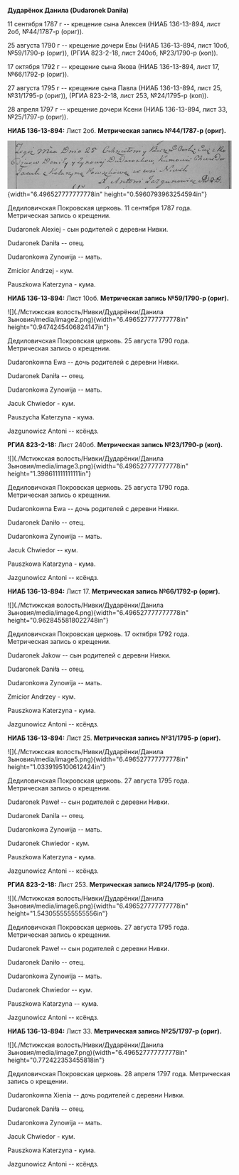 **Дударёнок Данила (Dudaronek Daniła)**

11 сентября 1787 г -- крещение сына Алексея (НИАБ 136-13-894, лист 2об,
№44/1787-р (ориг)).

25 августа 1790 г -- крещение дочери Евы (НИАБ 136-13-894, лист 10об,
№59/1790-р (ориг)), (РГИА 823-2-18, лист 240об, №23/1790-р (коп)).

17 октября 1792 г -- крещение сына Якова (НИАБ 136-13-894, лист 17,
№66/1792-р (ориг)).

27 августа 1795 г -- крещение сына Павла (НИАБ 136-13-894, лист 25,
№31/1795-р (ориг)), (РГИА 823-2-18, лист 253, №24/1795-р (коп)).

28 апреля 1797 г -- крещение дочери Ксени (НИАБ 136-13-894, лист 33,
№25/1797-р (ориг)).

**НИАБ 136-13-894:** Лист 2об. **Метрическая запись №44/1787-р (ориг).**

![](./media/6a73944a0d6ed95f8c1dc27fb89ece5e5d994ddf.png){width="6.496527777777778in"
height="0.5960793963254594in"}

Дедиловичская Покровская церковь. 11 сентября 1787 года. Метрическая
запись о крещении.

Dudaronek Alexiej - сын родителей с деревни Нивки.

Dudaronek Daniła -- отец.

Dudaronkowa Zynowija -- мать.

Zmicior Andrzej - кум.

Pauszkowa Katerzyna - кума.

**НИАБ 136-13-894:** Лист 10об. **Метрическая запись №59/1790-р
(ориг).**

![](./Мстижская волость/Нивки/Дударёнки/Данила Зыновия/media/image2.png){width="6.496527777777778in"
height="0.9474245406824147in"}

Дедиловичская Покровская церковь. 25 августа 1790 года. Метрическая
запись о крещении.

Dudaronkowna Ewa -- дочь родителей с деревни Нивки.

Dudaronek Daniła -- отец.

Dudaronkowa Zynowija -- мать.

Jacuk Chwiedor - кум.

Pauszycha Katerzyna - кума.

Jazgunowicz Antoni -- ксёндз.

**РГИА 823-2-18:** Лист 240об. **Метрическая запись №23/1790-р (коп).**

![](./Мстижская волость/Нивки/Дударёнки/Данила Зыновия/media/image3.png){width="6.496527777777778in"
height="1.398611111111111in"}

Дедиловичская Покровская церковь. 25 августа 1790 года. Метрическая
запись о крещении.

Dudaronkowna Ewa -- дочь родителей с деревни Нивки.

Dudaronek Daniło -- отец.

Dudaronkowa Zynowija -- мать.

Jacuk Chwiedor -- кум.

Pauszkowa Katarzyna - кума.

Jazgunowicz Antoni -- ксёндз.

**НИАБ 136-13-894:** Лист 17. **Метрическая запись №66/1792-р (ориг).**

![](./Мстижская волость/Нивки/Дударёнки/Данила Зыновия/media/image4.png){width="6.496527777777778in"
height="0.9628455818022748in"}

Дедиловичская Покровская церковь. 17 октября 1792 года. Метрическая
запись о крещении.

Dudaronek Jakow -- сын родителей с деревни Нивки.

Dudaronek Daniła -- отец.

Dudaronkowa Zynowija -- мать.

Zmicior Andrzey - кум.

Pauszkowa Katerzyna - кума.

Jazgunowicz Antoni -- ксёндз.

**НИАБ 136-13-894:** Лист 25. **Метрическая запись №31/1795-р (ориг).**

![](./Мстижская волость/Нивки/Дударёнки/Данила Зыновия/media/image5.png){width="6.496527777777778in"
height="1.0339195100612424in"}

Дедиловичская Покровская церковь. 27 августа 1795 года. Метрическая
запись о крещении.

Dudaronek Paweł -- сын родителей с деревни Нивки.

Dudaronek Danila -- отец.

Dudaronkowa Zynowija -- мать.

Dudaronek Chwiedor - кум.

Pauszkowa Katerzyna - кума.

Jazgunowicz Antoni -- ксёндз.

**РГИА 823-2-18:** Лист 253. **Метрическая запись №24/1795-р (коп).**

![](./Мстижская волость/Нивки/Дударёнки/Данила Зыновия/media/image6.png){width="6.496527777777778in"
height="1.5430555555555556in"}

Дедиловичская Покровская церковь. 27 августа 1795 года. Метрическая
запись о крещении.

Dudaronek Paweł -- сын родителей с деревни Нивки.

Dudaronek Daniło -- отец.

Dudaronkowa Zynowija -- мать.

Dudaronek Chwiedor -- кум.

Pauszkowa Katarzyna -- кума.

Jazgunowicz Antoni -- ксёндз.

**НИАБ 136-13-894:** Лист 33. **Метрическая запись №25/1797-р (ориг).**

![](./Мстижская волость/Нивки/Дударёнки/Данила Зыновия/media/image7.png){width="6.496527777777778in"
height="0.772422353455818in"}

Дедиловичская Покровская церковь. 28 апреля 1797 года. Метрическая
запись о крещении.

Dudaronkowna Xienia -- дочь родителей с деревни Нивки.

Dudaronek Daniła -- отец.

Dudaronkowa Zynowija -- мать.

Jacuk Chwiedor - кум.

Pauszkowa Katerzyna - кума.

Jazgunowicz Antoni -- ксёндз.
